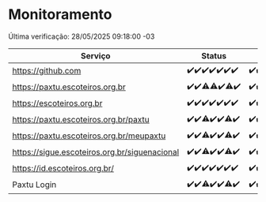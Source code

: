 # Monitoramento

Última verificação: 28/05/2025 09:18:00 -03

|Serviço|Status|Últimas 24h|
|---|---|---|
|https://github.com|<span title="2025-05-21: OK=23">✔️</span><span title="2025-05-22: OK=23">✔️</span><span title="2025-05-23: OK=23">✔️</span><span title="2025-05-24: OK=23">✔️</span><span title="2025-05-25: OK=23">✔️</span><span title="2025-05-26: OK=22">✔️</span><span title="2025-05-27: OK=11">✔️</span>|<span title="27/05/2025 09:18:00 -03 : 200">✔️</span><span title="27/05/2025 10:24:00 -03 : 200">✔️</span><span title="27/05/2025 11:08:00 -03 : 200">✔️</span><span title="27/05/2025 12:10:00 -03 : 200">✔️</span><span title="27/05/2025 13:12:00 -03 : 200">✔️</span><span title="27/05/2025 14:08:00 -03 : 200">✔️</span><span title="27/05/2025 15:12:00 -03 : 200">✔️</span><span title="27/05/2025 16:07:00 -03 : 200">✔️</span><span title="27/05/2025 17:10:00 -03 : 200">✔️</span><span title="27/05/2025 18:09:00 -03 : 200">✔️</span><span title="27/05/2025 19:09:00 -03 : 200">✔️</span><span title="27/05/2025 20:09:00 -03 : 200">✔️</span><span title="27/05/2025 21:47:00 -03 : 200">✔️</span><span title="27/05/2025 23:29:00 -03 : 200">✔️</span><span title="28/05/2025 00:37:00 -03 : 200">✔️</span><span title="28/05/2025 01:14:00 -03 : 200">✔️</span><span title="28/05/2025 02:10:00 -03 : 200">✔️</span><span title="28/05/2025 03:14:00 -03 : 200">✔️</span><span title="28/05/2025 04:09:00 -03 : 200">✔️</span><span title="28/05/2025 05:13:00 -03 : 200">✔️</span><span title="28/05/2025 06:10:00 -03 : 200">✔️</span><span title="28/05/2025 07:11:00 -03 : 200">✔️</span><span title="28/05/2025 08:08:00 -03 : 200">✔️</span><span title="28/05/2025 09:18:00 -03 : 200">✔️</span>|
|https://paxtu.escoteiros.org.br|<span title="2025-05-21: OK=23">✔️</span><span title="2025-05-22: OK=23">✔️</span><span title="2025-05-23: OK=22, Falhas=1">⚠️</span><span title="2025-05-24: OK=22, Falhas=1">⚠️</span><span title="2025-05-25: OK=23">✔️</span><span title="2025-05-26: OK=20, Falhas=2">⚠️</span><span title="2025-05-27: OK=11">✔️</span>|<span title="27/05/2025 09:18:00 -03 : 200">✔️</span><span title="27/05/2025 10:24:00 -03 : 200">✔️</span><span title="27/05/2025 11:08:00 -03 : 200">✔️</span><span title="27/05/2025 12:10:00 -03 : 200">✔️</span><span title="27/05/2025 13:12:00 -03 : 200">✔️</span><span title="27/05/2025 14:08:00 -03 : 200">✔️</span><span title="27/05/2025 15:12:00 -03 : 200">✔️</span><span title="27/05/2025 16:07:00 -03 : 200">✔️</span><span title="27/05/2025 17:10:00 -03 : 200">✔️</span><span title="27/05/2025 18:09:00 -03 : 200">✔️</span><span title="27/05/2025 19:09:00 -03 : 200">✔️</span><span title="27/05/2025 20:09:00 -03 : 200">✔️</span><span title="27/05/2025 21:47:00 -03 : 200">✔️</span><span title="27/05/2025 23:29:00 -03 : 200">✔️</span><span title="28/05/2025 00:37:00 -03 : 200">✔️</span><span title="28/05/2025 01:14:00 -03 : 200">✔️</span><span title="28/05/2025 02:10:00 -03 : 200">✔️</span><span title="28/05/2025 03:14:00 -03 : 200">✔️</span><span title="28/05/2025 04:09:00 -03 : 200">✔️</span><span title="28/05/2025 05:13:00 -03 : 200">✔️</span><span title="28/05/2025 06:10:00 -03 : 200">✔️</span><span title="28/05/2025 07:11:00 -03 : 200">✔️</span><span title="28/05/2025 08:08:00 -03 : 200">✔️</span><span title="28/05/2025 09:18:00 -03 : 200">✔️</span>|
|https://escoteiros.org.br|<span title="2025-05-21: OK=23">✔️</span><span title="2025-05-22: OK=23">✔️</span><span title="2025-05-23: OK=23">✔️</span><span title="2025-05-24: OK=23">✔️</span><span title="2025-05-25: OK=23">✔️</span><span title="2025-05-26: OK=22">✔️</span><span title="2025-05-27: OK=11">✔️</span>|<span title="27/05/2025 09:18:00 -03 : 200">✔️</span><span title="27/05/2025 10:24:00 -03 : 200">✔️</span><span title="27/05/2025 11:08:00 -03 : 200">✔️</span><span title="27/05/2025 12:10:00 -03 : 200">✔️</span><span title="27/05/2025 13:12:00 -03 : 200">✔️</span><span title="27/05/2025 14:08:00 -03 : 200">✔️</span><span title="27/05/2025 15:12:00 -03 : 200">✔️</span><span title="27/05/2025 16:07:00 -03 : 200">✔️</span><span title="27/05/2025 17:10:00 -03 : 200">✔️</span><span title="27/05/2025 18:09:00 -03 : 200">✔️</span><span title="27/05/2025 19:09:00 -03 : 200">✔️</span><span title="27/05/2025 20:09:00 -03 : 200">✔️</span><span title="27/05/2025 21:47:00 -03 : 200">✔️</span><span title="27/05/2025 23:29:00 -03 : 200">✔️</span><span title="28/05/2025 00:37:00 -03 : 200">✔️</span><span title="28/05/2025 01:14:00 -03 : 200">✔️</span><span title="28/05/2025 02:10:00 -03 : 200">✔️</span><span title="28/05/2025 03:14:00 -03 : 200">✔️</span><span title="28/05/2025 04:09:00 -03 : 200">✔️</span><span title="28/05/2025 05:13:00 -03 : 200">✔️</span><span title="28/05/2025 06:10:00 -03 : 200">✔️</span><span title="28/05/2025 07:11:00 -03 : 200">✔️</span><span title="28/05/2025 08:08:00 -03 : 200">✔️</span><span title="28/05/2025 09:18:00 -03 : 200">✔️</span>|
|https://paxtu.escoteiros.org.br/paxtu|<span title="2025-05-21: OK=23">✔️</span><span title="2025-05-22: OK=23">✔️</span><span title="2025-05-23: OK=22, Falhas=1">⚠️</span><span title="2025-05-24: OK=23">✔️</span><span title="2025-05-25: OK=23">✔️</span><span title="2025-05-26: OK=21, Falhas=1">⚠️</span><span title="2025-05-27: OK=11">✔️</span>|<span title="27/05/2025 09:18:00 -03 : 200">✔️</span><span title="27/05/2025 10:24:00 -03 : 200">✔️</span><span title="27/05/2025 11:08:00 -03 : 200">✔️</span><span title="27/05/2025 12:10:00 -03 : 200">✔️</span><span title="27/05/2025 13:12:00 -03 : 200">✔️</span><span title="27/05/2025 14:08:00 -03 : 200">✔️</span><span title="27/05/2025 15:12:00 -03 : 200">✔️</span><span title="27/05/2025 16:07:00 -03 : 200">✔️</span><span title="27/05/2025 17:10:00 -03 : 200">✔️</span><span title="27/05/2025 18:09:00 -03 : 200">✔️</span><span title="27/05/2025 19:09:00 -03 : 200">✔️</span><span title="27/05/2025 20:09:00 -03 : 200">✔️</span><span title="27/05/2025 21:47:00 -03 : 200">✔️</span><span title="27/05/2025 23:29:00 -03 : 200">✔️</span><span title="28/05/2025 00:37:00 -03 : 200">✔️</span><span title="28/05/2025 01:14:00 -03 : 200">✔️</span><span title="28/05/2025 02:10:00 -03 : 200">✔️</span><span title="28/05/2025 03:14:00 -03 : 200">✔️</span><span title="28/05/2025 04:09:00 -03 : 200">✔️</span><span title="28/05/2025 05:13:00 -03 : 200">✔️</span><span title="28/05/2025 06:10:00 -03 : 200">✔️</span><span title="28/05/2025 07:11:00 -03 : 200">✔️</span><span title="28/05/2025 08:08:00 -03 : 200">✔️</span><span title="28/05/2025 09:18:00 -03 : 200">✔️</span>|
|https://paxtu.escoteiros.org.br/meupaxtu|<span title="2025-05-21: OK=23">✔️</span><span title="2025-05-22: OK=23">✔️</span><span title="2025-05-23: OK=22, Falhas=1">⚠️</span><span title="2025-05-24: OK=23">✔️</span><span title="2025-05-25: OK=23">✔️</span><span title="2025-05-26: OK=21, Falhas=1">⚠️</span><span title="2025-05-27: OK=11">✔️</span>|<span title="27/05/2025 09:18:00 -03 : 200">✔️</span><span title="27/05/2025 10:24:00 -03 : 200">✔️</span><span title="27/05/2025 11:08:00 -03 : 200">✔️</span><span title="27/05/2025 12:10:00 -03 : 200">✔️</span><span title="27/05/2025 13:12:00 -03 : 200">✔️</span><span title="27/05/2025 14:08:00 -03 : 200">✔️</span><span title="27/05/2025 15:12:00 -03 : 200">✔️</span><span title="27/05/2025 16:07:00 -03 : 200">✔️</span><span title="27/05/2025 17:10:00 -03 : 200">✔️</span><span title="27/05/2025 18:09:00 -03 : 200">✔️</span><span title="27/05/2025 19:09:00 -03 : 200">✔️</span><span title="27/05/2025 20:09:00 -03 : 200">✔️</span><span title="27/05/2025 21:47:00 -03 : 200">✔️</span><span title="27/05/2025 23:29:00 -03 : 200">✔️</span><span title="28/05/2025 00:37:00 -03 : 200">✔️</span><span title="28/05/2025 01:14:00 -03 : 200">✔️</span><span title="28/05/2025 02:10:00 -03 : 200">✔️</span><span title="28/05/2025 03:14:00 -03 : 200">✔️</span><span title="28/05/2025 04:09:00 -03 : 200">✔️</span><span title="28/05/2025 05:13:00 -03 : 200">✔️</span><span title="28/05/2025 06:10:00 -03 : 200">✔️</span><span title="28/05/2025 07:11:00 -03 : 200">✔️</span><span title="28/05/2025 08:08:00 -03 : 200">✔️</span><span title="28/05/2025 09:18:00 -03 : 200">✔️</span>|
|https://sigue.escoteiros.org.br/siguenacional|<span title="2025-05-21: OK=23">✔️</span><span title="2025-05-22: OK=23">✔️</span><span title="2025-05-23: OK=22, Falhas=1">⚠️</span><span title="2025-05-24: OK=23">✔️</span><span title="2025-05-25: OK=23">✔️</span><span title="2025-05-26: OK=21, Falhas=1">⚠️</span><span title="2025-05-27: OK=11">✔️</span>|<span title="27/05/2025 09:18:00 -03 : 200">✔️</span><span title="27/05/2025 10:24:00 -03 : 200">✔️</span><span title="27/05/2025 11:08:00 -03 : 200">✔️</span><span title="27/05/2025 12:10:00 -03 : 200">✔️</span><span title="27/05/2025 13:12:00 -03 : 200">✔️</span><span title="27/05/2025 14:08:00 -03 : 200">✔️</span><span title="27/05/2025 15:12:00 -03 : 200">✔️</span><span title="27/05/2025 16:07:00 -03 : 200">✔️</span><span title="27/05/2025 17:10:00 -03 : 200">✔️</span><span title="27/05/2025 18:09:00 -03 : 200">✔️</span><span title="27/05/2025 19:09:00 -03 : 200">✔️</span><span title="27/05/2025 20:09:00 -03 : 200">✔️</span><span title="27/05/2025 21:47:00 -03 : 200">✔️</span><span title="27/05/2025 23:29:00 -03 : 200">✔️</span><span title="28/05/2025 00:37:00 -03 : 200">✔️</span><span title="28/05/2025 01:14:00 -03 : 200">✔️</span><span title="28/05/2025 02:10:00 -03 : 200">✔️</span><span title="28/05/2025 03:14:00 -03 : 200">✔️</span><span title="28/05/2025 04:09:00 -03 : 200">✔️</span><span title="28/05/2025 05:13:00 -03 : 200">✔️</span><span title="28/05/2025 06:10:00 -03 : 200">✔️</span><span title="28/05/2025 07:11:00 -03 : 200">✔️</span><span title="28/05/2025 08:08:00 -03 : 200">✔️</span><span title="28/05/2025 09:18:00 -03 : 200">✔️</span>|
|https://id.escoteiros.org.br/|<span title="2025-05-21: OK=23">✔️</span><span title="2025-05-22: OK=23">✔️</span><span title="2025-05-23: OK=23">✔️</span><span title="2025-05-24: OK=23">✔️</span><span title="2025-05-25: OK=23">✔️</span><span title="2025-05-26: OK=22">✔️</span><span title="2025-05-27: OK=11">✔️</span>|<span title="27/05/2025 09:18:00 -03 : 200">✔️</span><span title="27/05/2025 10:24:00 -03 : 200">✔️</span><span title="27/05/2025 11:08:00 -03 : 200">✔️</span><span title="27/05/2025 12:10:00 -03 : 200">✔️</span><span title="27/05/2025 13:12:00 -03 : 200">✔️</span><span title="27/05/2025 14:08:00 -03 : 200">✔️</span><span title="27/05/2025 15:12:00 -03 : 200">✔️</span><span title="27/05/2025 16:07:00 -03 : 200">✔️</span><span title="27/05/2025 17:10:00 -03 : 200">✔️</span><span title="27/05/2025 18:09:00 -03 : 200">✔️</span><span title="27/05/2025 19:09:00 -03 : 200">✔️</span><span title="27/05/2025 20:09:00 -03 : 200">✔️</span><span title="27/05/2025 21:47:00 -03 : 200">✔️</span><span title="27/05/2025 23:29:00 -03 : 200">✔️</span><span title="28/05/2025 00:37:00 -03 : 200">✔️</span><span title="28/05/2025 01:14:00 -03 : 200">✔️</span><span title="28/05/2025 02:10:00 -03 : 200">✔️</span><span title="28/05/2025 03:14:00 -03 : 200">✔️</span><span title="28/05/2025 04:09:00 -03 : 200">✔️</span><span title="28/05/2025 05:13:00 -03 : 200">✔️</span><span title="28/05/2025 06:10:00 -03 : 200">✔️</span><span title="28/05/2025 07:11:00 -03 : 200">✔️</span><span title="28/05/2025 08:08:00 -03 : 200">✔️</span><span title="28/05/2025 09:18:00 -03 : 200">✔️</span>|
|Paxtu Login|<span title="2025-05-21: OK=23">✔️</span><span title="2025-05-22: OK=23">✔️</span><span title="2025-05-23: OK=21, Falhas=2">⚠️</span><span title="2025-05-24: OK=23">✔️</span><span title="2025-05-25: OK=23">✔️</span><span title="2025-05-26: OK=21, Falhas=1">⚠️</span><span title="2025-05-27: OK=11">✔️</span>|<span title="27/05/2025 09:18:00 -03 : 200">✔️</span><span title="27/05/2025 10:24:00 -03 : 200">✔️</span><span title="27/05/2025 11:08:00 -03 : 200">✔️</span><span title="27/05/2025 12:10:00 -03 : 200">✔️</span><span title="27/05/2025 13:12:00 -03 : 200">✔️</span><span title="27/05/2025 14:08:00 -03 : 200">✔️</span><span title="27/05/2025 15:12:00 -03 : 200">✔️</span><span title="27/05/2025 16:07:00 -03 : 200">✔️</span><span title="27/05/2025 17:10:00 -03 : 200">✔️</span><span title="27/05/2025 18:09:00 -03 : 200">✔️</span><span title="27/05/2025 19:09:00 -03 : 200">✔️</span><span title="27/05/2025 20:09:00 -03 : 200">✔️</span><span title="27/05/2025 21:47:00 -03 : 200">✔️</span><span title="27/05/2025 23:29:00 -03 : 200">✔️</span><span title="28/05/2025 00:37:00 -03 : 200">✔️</span><span title="28/05/2025 01:14:00 -03 : 200">✔️</span><span title="28/05/2025 02:10:00 -03 : 200">✔️</span><span title="28/05/2025 03:14:00 -03 : 200">✔️</span><span title="28/05/2025 04:09:00 -03 : 200">✔️</span><span title="28/05/2025 05:13:00 -03 : 200">✔️</span><span title="28/05/2025 06:10:00 -03 : 200">✔️</span><span title="28/05/2025 07:11:00 -03 : 200">✔️</span><span title="28/05/2025 08:08:00 -03 : 200">✔️</span><span title="28/05/2025 09:18:00 -03 : 200">✔️</span>|
